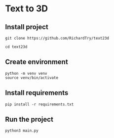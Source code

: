 # Text to 3D

## Install project

```
git clone https://github.com/RichardTry/text23d

cd text23d
```

## Create environment

```
python -m venv venv
source venv/bin/activate
```

## Install requirements

```
pip install -r requirements.txt
```

## Run the project

```
python3 main.py
```

